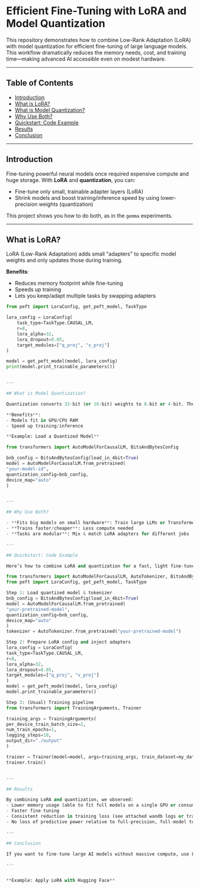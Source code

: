 # Efficient Fine-Tuning with LoRA and Model Quantization

This repository demonstrates how to combine Low-Rank Adaptation (LoRA) with model quantization for efficient fine-tuning of large language models. This workflow dramatically reduces the memory needs, cost, and training time—making advanced AI accessible even on modest hardware.

---

## Table of Contents

- [Introduction](#introduction)
- [What is LoRA?](#what-is-lora)
- [What is Model Quantization?](#what-is-model-quantization)
- [Why Use Both?](#why-use-both)
- [Quickstart: Code Example](#quickstart-code-example)
- [Results](#results)
- [Conclusion](#conclusion)

---

## Introduction

Fine-tuning powerful neural models once required expensive compute and huge storage. With **LoRA** and **quantization**, you can:

- Fine-tune only small, trainable adapter layers (LoRA)
- Shrink models and boost training/inference speed by using lower-precision weights (quantization)

This project shows you how to do both, as in the `gemma` experiments.

---

## What is LoRA?

LoRA (Low-Rank Adaptation) adds small "adapters" to specific model weights and only updates those during training.

**Benefits**:
- Reduces memory footprint while fine-tuning
- Speeds up training
- Lets you keep/adapt multiple tasks by swapping adapters

```python
from peft import LoraConfig, get_peft_model, TaskType

lora_config = LoraConfig(
    task_type=TaskType.CAUSAL_LM,
    r=8,
    lora_alpha=32,
    lora_dropout=0.05,
    target_modules=["q_proj", "v_proj"]
)

model = get_peft_model(model, lora_config)
print(model.print_trainable_parameters())


---

## What is Model Quantization?

Quantization converts 32-bit (or 16-bit) weights to 8-bit or 4-bit. The result: smaller, faster models.

**Benefits**:
- Models fit in GPU/CPU RAM
- Speed up training/inference

**Example: Load a Quantized Model**

from transformers import AutoModelForCausalLM, BitsAndBytesConfig

bnb_config = BitsAndBytesConfig(load_in_4bit=True)
model = AutoModelForCausalLM.from_pretrained(
"your-model-id",
quantization_config=bnb_config,
device_map="auto"
)


---

## Why Use Both?

- **Fits big models on small hardware**: Train large LLMs or Transformers on a single GPU
- **Trains faster/cheaper**: Less compute needed 
- **Tasks are modular**: Mix & match LoRA adapters for different jobs

---

## Quickstart: Code Example

Here’s how to combine LoRA and quantization for a fast, light fine-tune:

from transformers import AutoModelForCausalLM, AutoTokenizer, BitsAndBytesConfig
from peft import LoraConfig, get_peft_model, TaskType

Step 1: Load quantized model & tokenizer
bnb_config = BitsAndBytesConfig(load_in_4bit=True)
model = AutoModelForCausalLM.from_pretrained(
"your-pretrained-model",
quantization_config=bnb_config,
device_map="auto"
)
tokenizer = AutoTokenizer.from_pretrained("your-pretrained-model")

Step 2: Prepare LoRA config and inject adapters
lora_config = LoraConfig(
task_type=TaskType.CAUSAL_LM,
r=8,
lora_alpha=32,
lora_dropout=0.05,
target_modules=["q_proj", "v_proj"]
)
model = get_peft_model(model, lora_config)
model.print_trainable_parameters()

Step 3: (Usual) Training pipeline
from transformers import TrainingArguments, Trainer

training_args = TrainingArguments(
per_device_train_batch_size=2,
num_train_epochs=1,
logging_steps=10,
output_dir="./output"
)

trainer = Trainer(model=model, args=training_args, train_dataset=my_dataset)
trainer.train()


---

## Results

By combining LoRA and quantization, we observed:
- Lower memory usage (able to fit full models on a single GPU or consumer hardware)
- Faster fine-tuning
- Consistent reduction in training loss (see attached wandb logs or training screenshots)
- No loss of predictive power relative to full-precision, full-model tuning in many cases

---

## Conclusion

If you want to fine-tune large AI models without massive compute, use LoRA and quantization together. These techniques democratize AI and enable personalized, efficient, and affordable deep learning in any setting.

---


**Example: Apply LoRA with Hugging Face**

